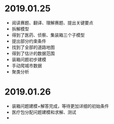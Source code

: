 # 2019.01.25

- 阅读赛题、翻译、理解赛题、提出关键要点
- 拆解模型
- 得到了医药、侦察、集装箱三个子模型
- 提出部分约束条件
- 找到了全部的道路地图
- 得到了估计的数据范围
- 装箱问题初步建模
- 手动爬城市数据
- 聚类分析



# 2019.01.26

- 装箱问题建模+解答完成，等待更加详细的初始条件
- 医疗包分配问题建模和求解、测试
- 